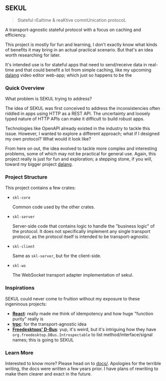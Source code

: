 ## SEKUL

> Stateful rEaltime & reaKtive commUnication protocoL

A transport-agnostic stateful protocol with a focus on caching and efficiency.

This project is mostly for fun and learning, I don't exactly know what kinds of
benefits it may bring in an actual practical scenario. But that's an idea worth
researching for later.

It's intended use is for stateful apps that need to send/receive data in
real-time and that could benefit a lot from simple caching, like my upcoming
[dalang](https://github.com/iyxan23/dalang) video editor web-app; which just so
happens to be the

### Quick Overview

What problem is SEKUL trying to address?

The idea of SEKUL was first conceived to address the inconsistencies often
riddled in apps using HTTP as a REST API. The uncertainty and loosely typed
nature of HTTP APIs can make it difficult to build robust apps.

Technologies like OpenAPI already existed in the industry to tackle this issue.
However, I wanted to explore a different approach; what if I designed my own
protocol? What would it look like?

From here on out, the idea evolved to tackle more complex and interesting
problems, some of which may not be practical for general use. Again, this
project really is just for fun and exploration; a stepping stone, if you will,
toward my bigger project [dalang](https://github.com/iyxan23/dalang).

### Project Structure

This project contains a few crates:

- `skl-core`

  Common code used by the other crates.

- `skl-server`

  Server-side code that contains logic to handle the "business logic" of the
  protocol. It does not specifically implement any single transport protocol,
  as the protocol itself is intended to be transport-agnostic.

- `skl-client`

  Same as `skl-server`, but for the client-side.

- `skl-ws`

  The WebSocket transport adapter implementation of sekul.

### Inspirations

SEKUL could never come to fruition without my exposure to these ingeninous
projects:

- [**React**](https://react.dev): really made me think of idempotency and how huge "function purity" really is
- [**trpc**](https://github.com/trpc/trpc): for the transport-agnostic idea
- [**Freedesktops' D-Bus**](https://dbus.freedesktop.org/): yup, it's weird, but it's intriguing how they have `org.freedesktop.DBus.Introspectable` to list method/interface/signal names; this is going to SEKUL

### Learn More

Interested to know more? Please head on to [docs/](docs/). Apologies for the
terrible writing, the docs were written a few years prior. I have plans of
rewriting to make them clearer and exact in the future.
